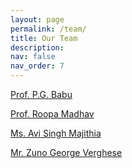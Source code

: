 ```yaml
---
layout: page
permalink: /team/
title: Our Team 
description:
nav: false
nav_order: 7
---
```


[Prof. P.G. Babu](https://vidyashilp.edu.in/pg_babu/)

[Prof. Roopa Madhav](https://vidyashilp.edu.in/roopa-madhav/)

[Ms. Avi Singh Majithia](https://vidyashilp.edu.in/avi/)

[Mr. Zuno George Verghese](https://vidyashilp.edu.in/zuno)
